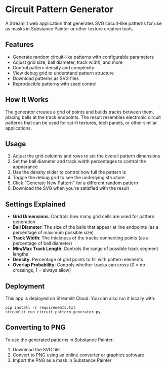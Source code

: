 # Circuit Pattern Generator

A Streamlit web application that generates SVG circuit-like patterns for use as masks in Substance Painter or other texture creation tools.

## Features

- Generate random circuit-like patterns with configurable parameters
- Adjust grid size, ball diameter, track width, and more
- Control pattern density and complexity
- View debug grid to understand pattern structure
- Download patterns as SVG files
- Reproducible patterns with seed control

## How It Works

The generator creates a grid of points and builds tracks between them, placing balls at the track endpoints. The result resembles electronic circuit patterns that can be used for sci-fi textures, tech panels, or other similar applications.

## Usage

1. Adjust the grid columns and rows to set the overall pattern dimensions
2. Set the ball diameter and track width percentages to control the appearance
3. Use the density slider to control how full the pattern is
4. Toggle the debug grid to see the underlying structure
5. Click "Generate New Pattern" for a different random pattern
6. Download the SVG when you're satisfied with the result

## Settings Explained

- **Grid Dimensions**: Controls how many grid cells are used for pattern generation
- **Ball Diameter**: The size of the balls that appear at line endpoints (as a percentage of maximum possible size)
- **Track Width**: The thickness of the tracks connecting points (as a percentage of ball diameter)
- **Min/Max Track Length**: Controls the range of possible track segment lengths
- **Density**: Percentage of grid points to fill with pattern elements
- **Overlap Probability**: Controls whether tracks can cross (0 = no crossings, 1 = always allow)

## Deployment

This app is deployed on Streamlit Cloud. You can also run it locally with:

```
pip install -r requirements.txt
streamlit run circuit_pattern_generator.py
```

## Converting to PNG

To use the generated patterns in Substance Painter:
1. Download the SVG file
2. Convert to PNG using an online converter or graphics software
3. Import the PNG as a mask in Substance Painter 